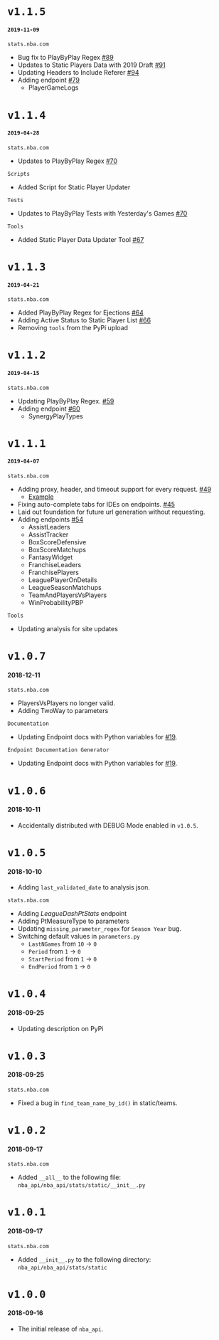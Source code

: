 # `v1.1.5`
#### `2019-11-09`
`stats.nba.com`
* Bug fix to PlayByPlay Regex [#89](https://github.com/swar/nba_api/pull/89)
* Updates to Static Players Data with 2019 Draft [#91](https://github.com/swar/nba_api/issues/91)
* Updating Headers to Include Referer [#94](https://github.com/swar/nba_api/issues/94)
* Adding endpoint [#79](https://github.com/swar/nba_api/issues/79)
  * PlayerGameLogs


# `v1.1.4`
#### `2019-04-28`
`stats.nba.com`
* Updates to PlayByPlay Regex [#70](https://github.com/swar/nba_api/pull/70)

`Scripts`
* Added Script for Static Player Updater

`Tests`
* Updates to PlayByPlay Tests with Yesterday's Games [#70](https://github.com/swar/nba_api/pull/70)

`Tools`
* Added Static Player Data Updater Tool [#67](https://github.com/swar/nba_api/pull/67) 


# `v1.1.3`
#### `2019-04-21`
`stats.nba.com`
* Added PlayByPlay Regex for Ejections [#64](https://github.com/swar/nba_api/pull/64)
* Adding Active Status to Static Player List [#66](https://github.com/swar/nba_api/pull/66)
* Removing `tools` from the PyPi upload


# `v1.1.2`
#### `2019-04-15`
`stats.nba.com`
* Updating PlayByPlay Regex. [#59](https://github.com/swar/nba_api/pull/59)
* Adding endpoint [#60](https://github.com/swar/nba_api/pull/60)
  * SynergyPlayTypes


# `v1.1.1`
#### `2019-04-07`
`stats.nba.com`
* Adding proxy, header, and timeout support for every request. [#49](https://github.com/swar/nba_api/issues/49)
  * [Example](https://github.com/swar/nba_api/blob/master/docs/nba_api/stats/examples.md)
* Fixing auto-complete tabs for IDEs on endpoints. [#45](https://github.com/swar/nba_api/pull/45)
* Laid out foundation for future url generation without requesting.
* Adding endpoints [#54](https://github.com/swar/nba_api/issues/54)
  * AssistLeaders
  * AssistTracker
  * BoxScoreDefensive
  * BoxScoreMatchups
  * FantasyWidget
  * FranchiseLeaders
  * FranchisePlayers
  * LeaguePlayerOnDetails
  * LeagueSeasonMatchups
  * TeamAndPlayersVsPlayers
  * WinProbabilityPBP

`Tools`
* Updating analysis for site updates


# `v1.0.7`
#### 2018-12-11
`stats.nba.com`
* PlayersVsPlayers no longer valid.
* Adding TwoWay to parameters

`Documentation`
* Updating Endpoint docs with Python variables for [#19](https://github.com/swar/nba_api/issues/19).

`Endpoint Documentation Generator`
* Updating Endpoint docs with Python variables for [#19](https://github.com/swar/nba_api/issues/19).


# `v1.0.6`
#### 2018-10-11
* Accidentally distributed with DEBUG Mode enabled in `v1.0.5`.


# `v1.0.5`
#### 2018-10-10
* Adding `last_validated_date` to analysis json.

`stats.nba.com`
* Adding _LeagueDashPtStats_ endpoint
* Adding PtMeasureType to parameters
* Updating `missing_parameter_regex` for `Season Year` bug.
* Switching default values in `parameters.py`
  * `LastNGames` from `10` -> `0`
  * `Period` from `1` -> `0`
  * `StartPeriod` from `1` -> `0`
  * `EndPeriod` from `1` -> `0`


# `v1.0.4`
#### 2018-09-25
* Updating description on PyPi 


# `v1.0.3`
#### 2018-09-25
`stats.nba.com`
* Fixed a bug in `find_team_name_by_id()` in static/teams. 


# `v1.0.2`
#### 2018-09-17
`stats.nba.com`
* Added `__all__` to the following file: `nba_api/nba_api/stats/static/__init__.py`


# `v1.0.1`
#### 2018-09-17
`stats.nba.com`
* Added `__init__.py` to the following directory: `nba_api/nba_api/stats/static`


# `v1.0.0`
#### 2018-09-16
* The initial release of `nba_api`.
